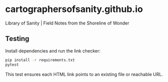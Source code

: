 # cartographersofsanity.github.io
Library of Sanity | Field Notes from the Shoreline of Wonder

## Testing
Install dependencies and run the link checker:

```bash
pip install -r requirements.txt
pytest
```

This test ensures each HTML link points to an existing file or reachable URL.
